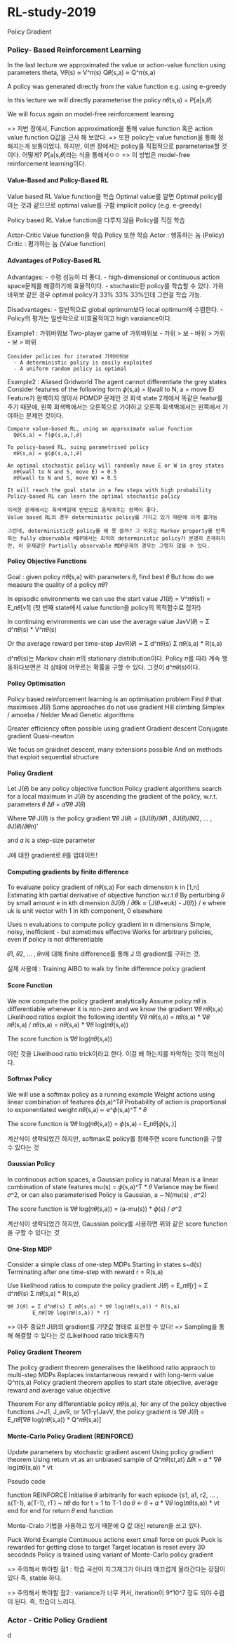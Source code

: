 # RL-study-2019

Policy Gradient

### Policy- Based Reinforcement Learning

  In the last lecture we approximated the value or action-value function using parameters theta,
    V𝜃(s)   ≈ V^𝜋(s)
    Q𝜃(s,a) ≈ Q^𝜋(s,a)

  A policy was generated directly from the value function
    e.g. using e-greedy

  In this lecture we will directly parameterise the policy
    𝜋𝜃(s,a) = P[a|s,𝜃]

  We will focus again on model-free reinforcement learning

  => 저번 장에서, Function approximation을 통해 value function 혹은 action value function Q값을 근사 해 보았다.
  => 또한 policy는 value function을 통해 정해지는게 보통이었다. 하지만, 이번 장에서는 policy를 직접적으로 parameterise할 것이다. 어떻게? P[a|s,𝜃]라는 식을 통해서ㅇㅇ
  => 이 방법은 model-free reinforcement learning이다.

#### Value-Based and Policy-Based RL

  Value based RL
    Value function을 학습
    Optimal value를 알면 Optimal policy를 아는 것과 같으므로 optimal value를 구함
    implicit policy (e.g. e-greedy)

  Policy based RL
    Value function을 다루지 않음
    Policy를 직접 학습

  Actor-Critic
    Value function을 학습
    Policy 또한 학습
      Actor  : 행동하는 놈 (Policy)
      Critic : 평가하는 놈 (Value function)

#### Advantages of Policy-Based RL

  Advantages:
    - 수렴 성능이 더 좋다.
    - high-dimensional or continuous action space문제를 해결하기에 효율적이다.
    - stochastic한 policy를 학습할 수 있다.
      가위바위보 같은 경우 optimal policy가 33% 33% 33%인데 그런걸 학습 가능.

  Disadvantages:
    - 일반적으로 global optimum보다 local optimum에 수렴한다.
    - Policy의 평가는 일반적으로 비효율적이고 high varaiance이다.

  Example1 : 가위바위보
    Two-player game of 가위바위보
      - 가위 > 보
      - 바위 > 가위
      - 보 > 바위

    Consider policies for iterated 가위바위보
      - A deterministic policy is easily exploited
      - A uniform random policy is optimal

  Example2 : Aliased Gridworld
    The agent cannot differentiate the grey states
    Consider features of the following form
      𝜙(s,a) = I(wall to N, a = move E)
      Feature가 완벽하지 않아서 POMDP 문제인 것
      회색 state 2개에서 똑같은 featur를 주기 때문에, 왼쪽 회색벽에서는 오른쪽으로 가야하고 오른쪽 회색벽에서는 왼쪽에서 가야하는 문제인 것이다.

    Compare value-based RL, using an approximate value function
      Q𝜃(s,a) = f(𝜙(s,a,),𝜃)

    To policy-based RL, suing parametrised policy
      𝜋𝜃(s,a) = g(𝜙(s,a,),𝜃)

    An optimal stochastic policy will randomly move E or W in grey states
      𝜋𝜃(wall to N and S, move E) = 0.5
      𝜋𝜃(wall to N and S, move W) = 0.5

    It will reach the goal state in a few steps with high probability
    Policy-based RL can learn the optimal stochastic policy

    이러한 문제에서는 회색벽일때 반반으로 움직여주는 정책이 좋다.
    Value based RL의 경우 deterministic policy를 가지고 있기 때문에 이게 불가능

    그런데, deterministic한 policy를 왜 못 쓸까? 그 이유는 Markov property를 만족하는 fully observable MDP에서는 최적의 deterministic policy가 분명히 존재하지만, 이 문제같은 Partially observable MDP문제의 경우는 그렇지 않을 수 있다.

#### Policy Objective Functions

  Goal : given policy 𝜋𝜃(s,a) with parameters 𝜃, find best 𝜃
  But how do we measure the quality of a policy 𝜋𝜃?

  In episodic environments we can use the start value
    J1(𝜃) = V^𝜋𝜃(s1) = E_𝜋𝜃[v1]
    (첫 번째 state에서 value function을 policy의 목적함수로 잡자!)

  In continuing environments we can use the average value
    JavV(𝜃) = Σ d^𝜋𝜃(s) * V^𝜋𝜃(s)

  Or the average reward per time-step
    JavR(𝜃) = Σ d^𝜋𝜃(s) Σ 𝜋𝜃(s,a) * R(s,a)

  d^𝜋𝜃(s)는 Markov chain 𝜋의 stationary distribution이다.
  Policy 𝜋를 따라 계속 행동하다보면은 각 상태에 머무르는 확률을 구할 수 있다.
  그것이 d^𝜋𝜃(s)이다.

#### Policy Optimisation

  Policy based reinforcement learning is an optimisation problem
  Find 𝜃 that maximises J(𝜃)
  Some approaches do not use gradient
    Hill climbing
    Simplex / amoeba / Nelder Mead
    Genetic algorithms

  Greater efficiency often possible using gradient
    Gradient descent
    Conjugate gradient
    Quasi-newton

  We focus on graidnet descent, many extensions possible
  And on methods that exploit sequential structure

#### Policy Gradient
  Let J(𝜃) be any policy objective function
  Policy gradient algorithms search for a local maximum in J(𝜃) by ascending the gradient of the policy, w.r.t. parameters 𝜃
    ∆𝜃 = 𝛼∇𝜃 J(𝜃)

  Where ∇𝜃 J(𝜃) is the policy gradient
    ∇𝜃 J(𝜃) = (𝜕J(𝜃)/𝜕𝜃1 , 𝜕J(𝜃)/𝜕𝜃2, ... , 𝜕J(𝜃)/𝜕𝜃n)'

  and 𝛼 is a step-size parameter

  J에 대한 gradient로 𝜃를 업데이트!

#### Computing gradients by finite difference

  To evaluate policy gradient of 𝜋𝜃(s,a)
  For each dimension k in [1,n]
    Estimating kth partial derivative of objective function w.r.t 𝜃
    By perturbing 𝜃 by small amount e in kth dimension
      𝜕J(𝜃) / 𝜕𝜃k ≈ {J(𝜃+euk) - J(𝜃)} / e
      where uk is unit vector with 1 in kth component, 0 elsewhere

  Uses n evaluations to compute policy gradient in n dimensions
  Simple, noisy, inefficient - but sometimes effective
  Works for arbitrary policies, even if policy is not differentiable

  𝜃1, 𝜃2, ... , 𝜃n에 대해 finite difference를 통해 J 의 gradient를 구하는 것.

  실제 사용예 : Training AIBO to walk by finite difference policy gradient

#### Score Function

  We now compute the policy gradient analytically
  Assume policy 𝜋𝜃 is differentiable whenever it is non-zero
  and we know the gradient ∇𝜃 𝜋𝜃(s,a)
  Likelihood ratios exploit the following identity
    ∇𝜃 𝜋𝜃(s,a) = 𝜋𝜃(s,a) * ∇𝜃 𝜋𝜃(s,a) / 𝜋𝜃(s,a)
               = 𝜋𝜃(s,a) * ∇𝜃 log(𝜋𝜃(s,a))

  The score function is ∇𝜃 log(𝜋𝜃(s,a))

  이런 것을 Likelihood ratio trick이라고 한다. 이걸 왜 하는지를 파악하는 것이 핵심이다.

#### Softmax Policy

  We will use a softmax policy as a running example
  Weight actions using linear combination of features 𝜙(s,a)^T𝜃
  Probability of action is proportional to exponentiated weight
    𝜋𝜃(s,a) ∝ e^𝜙(s,a)^T * 𝜃

  The score function is
    ∇𝜃 log(𝜋𝜃(s,a)) = 𝜙(s,a) - E_𝜋𝜃[𝜙(s,.)]

  계산식이 생략되었긴 하지만, softmax로 policy를 정해주면 score function을 구할 수 있다는 것

#### Gaussian Policy
  In continuous action spaces, a Gaussian policy is natural
  Mean is a linear combination of state features mu(s) = 𝜙(s,a)^T * 𝜃
  Variance may be fixed 𝜎^2, or can also parameterised
  Policy is Gaussian, a ~ N(mu(s) , 𝜎^2)

  The score function is
    ∇𝜃 log(𝜋𝜃(s,a)) = (a-mu(s)) * 𝜙(s) / 𝜎^2

  계산식이 생략되었긴 하지만, Gaussian policy를 사용하면 위와 같은 score function을 구할 수 있다는 것

#### One-Step MDP

  Consider a simple class of one-step MDPs
    Starting in states s~d(s)
    Terminating after one time-step with reward r = R(s,a)

  Use likelihood ratios to compute the policy gradient
    J(𝜃) = E_𝜋𝜃[r]
         = Σ d^𝜋𝜃(s) Σ 𝜋𝜃(s,a) * R(s,a)

    ∇𝜃 J(𝜃) = Σ d^𝜋𝜃(s) Σ 𝜋𝜃(s,a) * ∇𝜃 log(𝜋𝜃(s,a)) * R(s,a)
            E_𝜋𝜃[∇𝜃 log(𝜋𝜃(s,a)) * r]

  => 아주 중요!! J(𝜃)의 gradient를 기댓값 형태로 표현할 수 있다!
  => Sampling을 통해 해결할 수 있다는 것 (Likelihood ratio trick좋지?)

#### Policy Gradient Theorem

  The policy gradient theorem generalises the likelihood ratio appraoch to multi-step MDPs
  Replaces instantaneous reward r with long-term value Q^𝜋(s,a)
  Policy gradient theorem applies to start state objective, average reward and average value objective

  Theorem
    For any differentiable policy 𝜋𝜃(s,a), for any of the policy objective functions J=J1, J_avR, or 1/(1-𝛾)JavV, the policy gradient is
      ∇𝜃 J(𝜃) = E_𝜋𝜃[∇𝜃 log(𝜋𝜃(s,a)) * Q^𝜋𝜃(s,a)]

#### Monte-Carlo Policy Gradient (REINFORCE)
  Update parameters by stochastic gradient ascent
  Using policy gradient theorem
  Using return vt as an unbiased sample of Q^𝜋𝜃(st,at)
    ∆𝜃t = 𝛼 * ∇𝜃 log(𝜋𝜃(s,a)) * vt

  Pseudo code

  function REINFORCE
    Initialise 𝜃 arbitrarily
    for each episode {s1, a1, r2, ... , s(T-1), a(T-1), rT} ~ 𝜋𝜃 do
      for t = 1 to T-1 do
       𝜃 <- 𝜃 + 𝛼 * ∇𝜃 log(𝜋𝜃(s,a)) * vt
      end for
    end for
    return 𝜃
  end function

  Monte-Cralo 기법을 사용하고 있기 때문에 Q 값 대신 returen을 쓰고 있다.

  Puck World Example
    Continuous actions exert small force on puck
    Puck is rewarded for getting close to target
    Target location is reset every 30 secodnds
    Policy is trained using variant of Monte-Carlo policy gradient

  => 주의해서 봐야할 점1 : 학습 곡선이 지그재그가 아니라 매끄럽게 올라간다는 장점이 있다 즉, stable 하다.

  => 주의해서 봐야할 점2 : variance가 너무 커서, iteration이 9*10^7 정도 되야 수렴이 된다. 즉, 학습이 느리다.

### Actor - Critic Policy Gradient









d
